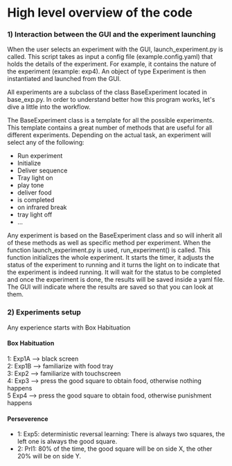 # High level overview of the code

### **1) Interaction between the GUI and the experiment launching**

When the user selects an experiment with the GUI, launch_experiment.py is called. This script takes as input
a config file (example.config.yaml) that holds the details of the experiment. For example, it contains the nature of the experiment (example: exp4). 
An object of type Experiment is then instantiated and launched from the GUI.

All experiments are a subclass of the class BaseExperiment located in base_exp.py. In order to understand better how this program works, let's dive a little into the workflow.

The BaseExperiment class is a template for all the possible experiments. This template contains a great number of methods that are useful for all different experiments. Depending on the actual task, an experiment will select any of the following:
  - Run experiment
  - Initialize
  - Deliver sequence
  - Tray light on
  - play tone
  - deliver food
  - is completed
  - on infrared break
  - tray light off
  - ...

Any experiment is based on the BaseExperiment class and so will inherit all of these methods as well as specific method per experiment. When the function launch_experiment.py is used, run_experiment() is called. This function initializes the whole experiment. It starts the timer, it adjusts the status of the experiment to running and it turns the light on to indicate that the experiment is indeed running. It will wait for the status to be completed and once the experiment is done, the results will be saved inside a yaml file. The GUI will indicate where the results are saved so that you can look at them.

### **2) Experiments setup**

Any experience starts with Box Habituation <br />

#### Box Habituation <br />
 1: Exp1A --> black screen <br />
 2: Exp1B --> familiarize with food tray <br /> 
 3: Exp2 --> familiarize with touchscreen <br /> 
 4: Exp3 --> press the good square to obtain food, otherwise nothing happens <br />
 5 Exp4 --> press the good square to obtain food, otherwise punishment happens <br />

#### Perseverence 
- 1: Exp5: deterministic reversal learning: There is always two squares, the left one is always the good square.
- 2: Prl1: 80% of the time, the good square will be on side X, the other 20% will be on side Y.
